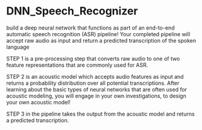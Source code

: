 # DNN_Speech_Recognizer
build a deep neural network that functions as part of an end-to-end automatic speech recognition (ASR) pipeline! 
Your completed pipeline will accept raw audio as input and return a predicted transcription of the spoken language


STEP 1 is a pre-processing step that converts raw audio to one of two feature representations that are commonly used for ASR.

STEP 2 is an acoustic model which accepts audio features as input and returns a probability distribution over all potential transcriptions.
After learning about the basic types of neural networks that are often used for acoustic modeling, you will engage in your own investigations,
to design your own acoustic model!

STEP 3 in the pipeline takes the output from the acoustic model and returns a predicted transcription.
